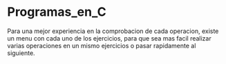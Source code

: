 # Programas_en_C
Para una mejor experiencia en la comprobacion de cada operacion, existe un menu con cada uno de los ejercicios, para que sea mas facil realizar varias operaciones en un mismo ejercicios o pasar rapidamente al siguiente.
